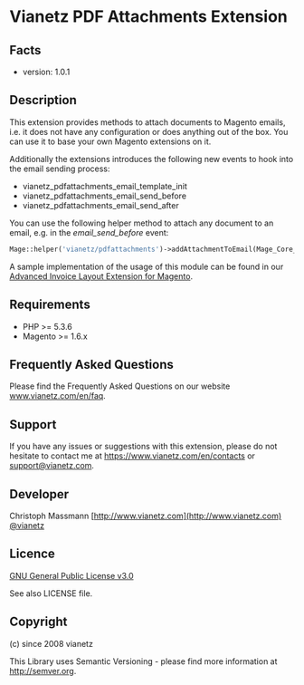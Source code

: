 Vianetz PDF Attachments Extension
=====================

Facts
-----
- version: 1.0.1

Description
-----------
This extension provides methods to attach documents to Magento emails, i.e. it does not have any configuration or
does anything out of the box. You can use it to base your own Magento extensions on it.

Additionally the extensions introduces the following new events to hook into the email sending process:
- vianetz_pdfattachments_email_template_init
- vianetz_pdfattachments_email_send_before
- vianetz_pdfattachments_email_send_after

You can use the following helper method to attach any document to an email, e.g. in the _email\_send\_before_ event:
```php
Mage::helper('vianetz/pdfattachments')->addAttachmentToEmail(Mage_Core_Model_Email_Template $emailTemplate, $fileContents, $filename);
```

A sample implementation of the usage of this module can be found in our [Advanced Invoice Layout Extension for Magento](https://www.vianetz.com/advancedinvoicelayout).

Requirements
------------
- PHP >= 5.3.6
- Magento >= 1.6.x

Frequently Asked Questions
--------------------------
Please find the Frequently Asked Questions on our website www.vianetz.com/en/faq.

Support
-------
If you have any issues or suggestions with this extension, please do not hesitate to
contact me at https://www.vianetz.com/en/contacts or support@vianetz.com.

Developer
---------
Christoph Massmann
[http://www.vianetz.com](http://www.vianetz.com)
[@vianetz](https://twitter.com/vianetz)

Licence
-------
[GNU General Public License v3.0](https://www.gnu.org/licenses/gpl-3.0.html)

See also LICENSE file.

Copyright
---------
(c) since 2008 vianetz

This Library uses Semantic Versioning - please find more information at http://semver.org.
